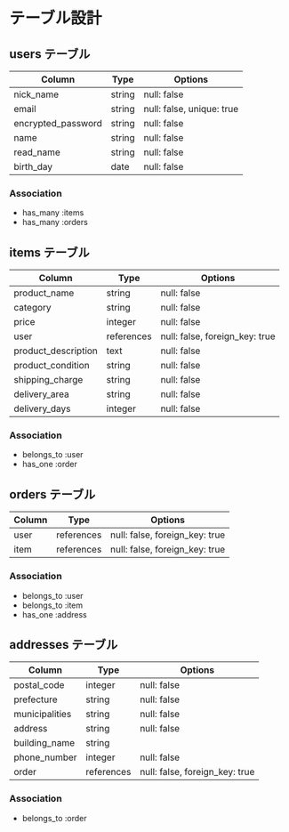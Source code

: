 # テーブル設計

## users テーブル

| Column             | Type   | Options                   |
| ------------------ | ------ | ------------------------- |
| nick_name          | string | null: false               |
| email              | string | null: false, unique: true |
| encrypted_password | string | null: false               |
| name               | string | null: false               |
| read_name          | string | null: false               |
| birth_day          | date   | null: false               |

### Association

- has_many :items
- has_many :orders

## items テーブル

| Column              | Type       | Options                        |
| ------------------- | ---------- | ------------------------------ |
| product_name        | string     | null: false                    |
| category            | string     | null: false                    |
| price               | integer    | null: false                    |
| user                | references | null: false, foreign_key: true |
| product_description | text       | null: false                    |
| product_condition   | string     | null: false                    |
| shipping_charge     | string     | null: false                    |
| delivery_area       | string     | null: false                    |
| delivery_days       | integer    | null: false                    |

### Association

- belongs_to :user
- has_one :order

## orders テーブル

| Column | Type       | Options                        |
| ------ | ---------- | ------------------------------ |
| user   | references | null: false, foreign_key: true |
| item   | references | null: false, foreign_key: true |

### Association

- belongs_to :user
- belongs_to :item
- has_one :address

## addresses テーブル

| Column         | Type       | Options                        |
| -------------- | ---------- | ------------------------------ |
| postal_code    | integer    | null: false                    |
| prefecture     | string     | null: false                    |
| municipalities | string     | null: false                    |
| address        | string     | null: false                    |
| building_name  | string     |                                |
| phone_number   | integer    | null: false                    |
| order          | references | null: false, foreign_key: true |

### Association

- belongs_to :order

